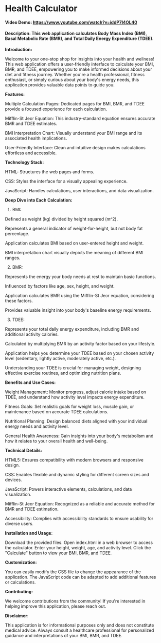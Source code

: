 # Health Calculator
#### Video Demo:  https://www.youtube.com/watch?v=iddP7l4OL40
#### Description:  This web application calculates Body Mass Index (BMI), Basal Metabolic Rate (BMR), and Total Daily Energy Expenditure (TDEE).

**Introduction:**

Welcome to your one-stop shop for insights into your health and wellness! This web application offers a user-friendly interface to calculate your BMI, BMR, and TDEE, empowering you to make informed decisions about your diet and fitness journey. Whether you're a health professional, fitness enthusiast, or simply curious about your body's energy needs, this application provides valuable data points to guide you.


**Features:**

Multiple Calculation Pages: Dedicated pages for BMI, BMR, and TDEE provide a focused experience for each calculation.

Mifflin-St Jeor Equation: This industry-standard equation ensures accurate BMR and TDEE estimates.

BMI Interpretation Chart: Visually understand your BMI range and its associated health implications.

User-Friendly Interface: Clean and intuitive design makes calculations effortless and accessible.


**Technology Stack:**

HTML: Structures the web pages and forms.

CSS: Styles the interface for a visually appealing experience.

JavaScript: Handles calculations, user interactions, and data visualization.


**Deep Dive into Each Calculation:**

1. BMI:

Defined as weight (kg) divided by height squared (m^2).

Represents a general indicator of weight-for-height, but not body fat percentage.

Application calculates BMI based on user-entered height and weight.

BMI interpretation chart visually depicts the meaning of different BMI ranges.

2. BMR:

Represents the energy your body needs at rest to maintain basic functions.

Influenced by factors like age, sex, height, and weight.

Application calculates BMR using the Mifflin-St Jeor equation, considering these factors.

Provides valuable insight into your body's baseline energy requirements.

3. TDEE:

Represents your total daily energy expenditure, including BMR and additional activity calories.

Calculated by multiplying BMR by an activity factor based on your lifestyle.

Application helps you determine your TDEE based on your chosen activity level (sedentary, lightly active, moderately active, etc.).

Understanding your TDEE is crucial for managing weight, designing effective exercise routines, and optimizing nutrition plans.


**Benefits and Use Cases:**

Weight Management: Monitor progress, adjust calorie intake based on TDEE, and understand how activity level impacts energy expenditure.

Fitness Goals: Set realistic goals for weight loss, muscle gain, or maintenance based on accurate TDEE calculations.

Nutritional Planning: Design balanced diets aligned with your individual energy needs and activity level.

General Health Awareness: Gain insights into your body's metabolism and how it relates to your overall health and well-being.


**Technical Details:**

HTML5: Ensures compatibility with modern browsers and responsive design.

CSS: Enables flexible and dynamic styling for different screen sizes and devices.

JavaScript: Powers interactive elements, calculations, and data visualization.

Mifflin-St Jeor Equation: Recognized as a reliable and accurate method for BMR and TDEE estimation.

Accessibility: Complies with accessibility standards to ensure usability for diverse users.


**Installation and Usage:**

Download the provided files.
Open index.html in a web browser to access the calculator.
Enter your height, weight, age, and activity level.
Click the "Calculate" button to view your BMI, BMR, and TDEE.


**Customization:**

You can easily modify the CSS file to change the appearance of the application.
The JavaScript code can be adapted to add additional features or calculations.


**Contributing:**

We welcome contributions from the community! If you're interested in helping improve this application, please reach out.


**Disclaimer:**

This application is for informational purposes only and does not constitute medical advice. Always consult a healthcare professional for personalized guidance and interpretations of your BMI, BMR, and TDEE.


